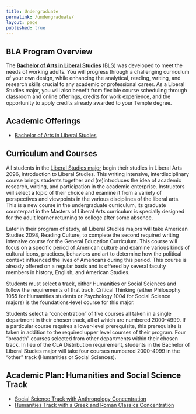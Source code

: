 ```yaml
---
title: Undergraduate
permalink: /undergraduate/
layout: page
published: true
---
```


## BLA Program Overview

The **[Bachelor of Arts in Liberal Studies](http://www.cla.temple.edu/liberalstudies/)** (BLS) was developed to meet the needs of working adults. You will progress through a challenging curriculum of your own design, while enhancing the analytical, reading, writing, and research skills crucial to any academic or professional career. As a Liberal Studies major, you will also benefit from flexible course scheduling through classroom and online offerings, credits for work experience, and the opportunity to apply credits already awarded to your Temple degree.

## Academic Offerings

- [Bachelor of Arts in Liberal Studies](http://bulletin.temple.edu/undergraduate/liberal-arts/liberal-studies/ba-liberal-studies/)

## Curriculum and Courses

All students in the [Liberal Studies major](http://bulletin.temple.edu/undergraduate/liberal-arts/liberal-studies/ba-liberal-studies/#requirementstext) begin their studies in Liberal Arts 2096, Introduction to Liberal Studies. This writing intensive, interdisciplinary course brings students together and (re)introduces the idea of academic research, writing, and participation in the academic enterprise. Instructors will select a topic of their choice and examine it from a variety of perspectives and viewpoints in the various disciplines of the liberal arts. This is a new course in the undergraduate curriculum, its graduate counterpart in the Masters of Liberal Arts curriculum is specially designed for the adult learner returning to college after some absence.

Later in their program of study, all Liberal Studies majors will take American Studies 2098, Reading Culture, to complete the second required writing intensive course for the General Education Curriculum. This course will focus on a specific period of American culture and examine various kinds of cultural icons, practices, behaviors and art to determine how the political context influenced the lives of Americans during this period. This course is already offered on a regular basis and is offered by several faculty members in history, English, and American Studies.

Students must select a track, either Humanities or Social Sciences and follow the requirements of that track. Critical Thinking (either Philosophy 1055 for Humanities students or Psychology 1004 for Social Science majors) is the foundations-level course for this major.

Students select a “concentration” of five courses all taken in a single department in their chosen track, all of which are numbered 2000-4999. If a particular course requires a lower-level prerequisite, this prerequisite is taken in addition to the required upper level courses of their program. Four “breadth” courses selected from other departments within their chosen track. In lieu of the CLA Distribution requirement, students in the Bachelor of Liberal Studies major will take four courses numbered 2000-4999 in the “other” track (Humanities or Social Sciences).

## Academic Plan: Humanities and Social Science Track

- [Social Science Track with Anthropology Concentration](http://bulletin.temple.edu/undergraduate/liberal-arts/liberal-studies/ba-liberal-studies/#academicplantext)
- [Humanities Track with a Greek and Roman Classics Concentration](http://bulletin.temple.edu/undergraduate/liberal-arts/liberal-studies/ba-liberal-studies/#academicplantext)


